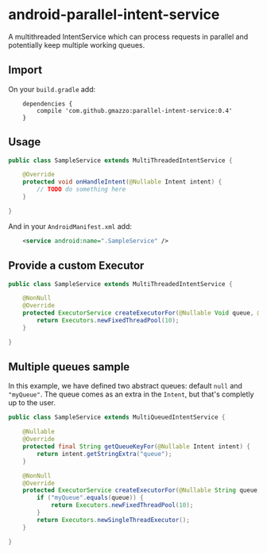 # android-parallel-intent-service
A multithreaded IntentService which can process requests in parallel and potentially keep multiple working queues.

## Import
On your `build.gradle` add:
```
    dependencies {
        compile 'com.github.gmazzo:parallel-intent-service:0.4'
    }
```

## Usage
```java
public class SampleService extends MultiThreadedIntentService {

    @Override
    protected void onHandleIntent(@Nullable Intent intent) {
        // TODO do something here
    }

}
```
And in your `AndroidManifest.xml` add:
```xml
    <service android:name=".SampleService" />
```

## Provide a custom Executor
```java
public class SampleService extends MultiThreadedIntentService {

    @NonNull
    @Override
    protected ExecutorService createExecutorFor(@Nullable Void queue, @Nullable Intent intent) {
        return Executors.newFixedThreadPool(10);
    }

}
```

## Multiple queues sample
In this example, we have defined two abstract queues: default `null` and `"myQueue"`.
The queue comes as an extra in the `Intent`, but that's completly up to the user.
```java
public class SampleService extends MultiQueuedIntentService {

    @Nullable
    @Override
    protected final String getQueueKeyFor(@Nullable Intent intent) {
        return intent.getStringExtra("queue");
    }

    @NonNull
    @Override
    protected ExecutorService createExecutorFor(@Nullable String queue, @Nullable Intent intent) {
        if ("myQueue".equals(queue)) {
            return Executors.newFixedThreadPool(10);
        }
        return Executors.newSingleThreadExecutor();
    }

}
```
